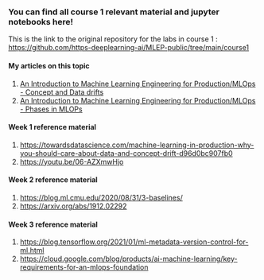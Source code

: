 ### You can find all course 1 relevant material and jupyter notebooks here!
This is the link to the original repository for the labs in course 1 : https://github.com/https-deeplearning-ai/MLEP-public/tree/main/course1

#### My articles on this topic
1) [An Introduction to Machine Learning Engineering for Production/MLOps - Concept and Data drifts](https://praatibhsurana.medium.com/an-introduction-to-machine-learning-engineering-for-production-part-1-2247bbca8a61)
2) [An Introduction to Machine Learning Engineering for Production/MLOps - Phases in MLOPs](https://towardsdatascience.com/an-introduction-to-machine-learning-engineering-for-production-mlops-phases-in-mlops-43fd22567366#6ac7-ffd12d04906b)

#### Week 1 reference material 
1) https://towardsdatascience.com/machine-learning-in-production-why-you-should-care-about-data-and-concept-drift-d96d0bc907fb0
2) https://youtu.be/06-AZXmwHjo 

#### Week 2 reference material 
1) https://blog.ml.cmu.edu/2020/08/31/3-baselines/
2) https://arxiv.org/abs/1912.02292

#### Week 3 reference material 
1) https://blog.tensorflow.org/2021/01/ml-metadata-version-control-for-ml.html
2) https://cloud.google.com/blog/products/ai-machine-learning/key-requirements-for-an-mlops-foundation

